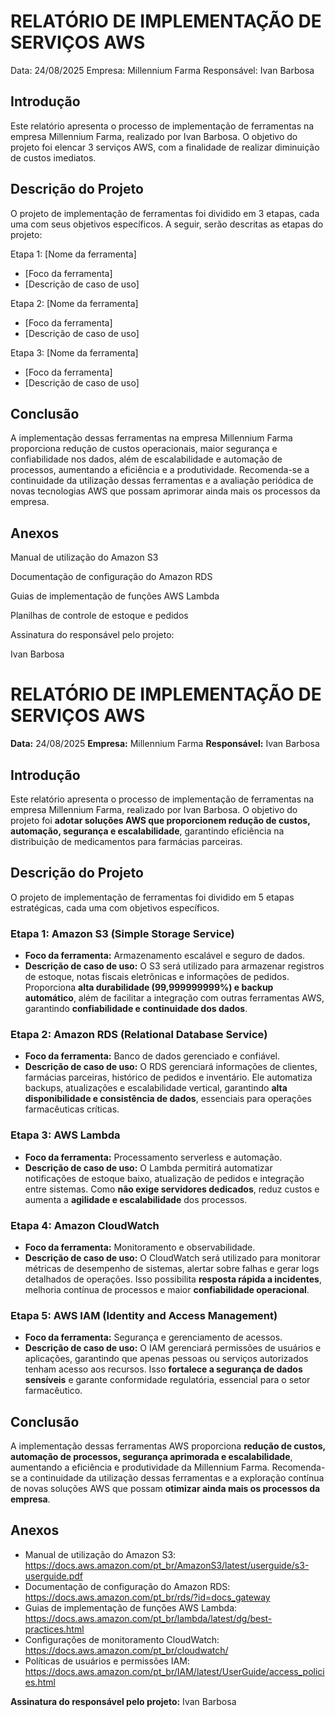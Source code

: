 # RELATÓRIO DE IMPLEMENTAÇÃO DE SERVIÇOS AWS
Data: 24/08/2025
Empresa: Millennium Farma
Responsável: Ivan Barbosa

## Introdução
Este relatório apresenta o processo de implementação de
ferramentas na empresa Millennium Farma, realizado por
Ivan Barbosa. O objetivo do projeto foi elencar 3 serviços 
AWS, com a finalidade de realizar diminuição de custos imediatos.

## Descrição do Projeto
O projeto de implementação de ferramentas foi dividido
em 3 etapas, cada uma com seus objetivos específicos.
A seguir, serão descritas as etapas do projeto:

Etapa 1:
[Nome da ferramenta]
- [Foco da ferramenta]
- [Descrição de caso de uso]

Etapa 2:
[Nome da ferramenta]
- [Foco da ferramenta]
- [Descrição de caso de uso]

Etapa 3:
[Nome da ferramenta]
- [Foco da ferramenta]
- [Descrição de caso de uso]

## Conclusão
A implementação dessas ferramentas na empresa Millennium Farma proporciona redução de custos operacionais, maior segurança e confiabilidade nos dados, além de escalabilidade e automação de processos, aumentando a eficiência e a produtividade. Recomenda-se a continuidade da utilização dessas ferramentas e a avaliação periódica de novas tecnologias AWS que possam aprimorar ainda mais os processos da empresa.

## Anexos
Manual de utilização do Amazon S3

Documentação de configuração do Amazon RDS

Guias de implementação de funções AWS Lambda

Planilhas de controle de estoque e pedidos

Assinatura do responsável pelo projeto:

Ivan Barbosa













# RELATÓRIO DE IMPLEMENTAÇÃO DE SERVIÇOS AWS

**Data:** 24/08/2025
**Empresa:** Millennium Farma
**Responsável:** Ivan Barbosa

## Introdução

Este relatório apresenta o processo de implementação de ferramentas na empresa Millennium Farma, realizado por Ivan Barbosa. O objetivo do projeto foi **adotar soluções AWS que proporcionem redução de custos, automação, segurança e escalabilidade**, garantindo eficiência na distribuição de medicamentos para farmácias parceiras.

## Descrição do Projeto

O projeto de implementação de ferramentas foi dividido em 5 etapas estratégicas, cada uma com objetivos específicos.

### Etapa 1: Amazon S3 (Simple Storage Service)

* **Foco da ferramenta:** Armazenamento escalável e seguro de dados.
* **Descrição de caso de uso:** O S3 será utilizado para armazenar registros de estoque, notas fiscais eletrônicas e informações de pedidos. Proporciona **alta durabilidade (99,999999999%) e backup automático**, além de facilitar a integração com outras ferramentas AWS, garantindo **confiabilidade e continuidade dos dados**.

### Etapa 2: Amazon RDS (Relational Database Service)

* **Foco da ferramenta:** Banco de dados gerenciado e confiável.
* **Descrição de caso de uso:** O RDS gerenciará informações de clientes, farmácias parceiras, histórico de pedidos e inventário. Ele automatiza backups, atualizações e escalabilidade vertical, garantindo **alta disponibilidade e consistência de dados**, essenciais para operações farmacêuticas críticas.

### Etapa 3: AWS Lambda

* **Foco da ferramenta:** Processamento serverless e automação.
* **Descrição de caso de uso:** O Lambda permitirá automatizar notificações de estoque baixo, atualização de pedidos e integração entre sistemas. Como **não exige servidores dedicados**, reduz custos e aumenta a **agilidade e escalabilidade** dos processos.

### Etapa 4: Amazon CloudWatch

* **Foco da ferramenta:** Monitoramento e observabilidade.
* **Descrição de caso de uso:** O CloudWatch será utilizado para monitorar métricas de desempenho de sistemas, alertar sobre falhas e gerar logs detalhados de operações. Isso possibilita **resposta rápida a incidentes**, melhoria contínua de processos e maior **confiabilidade operacional**.

### Etapa 5: AWS IAM (Identity and Access Management)

* **Foco da ferramenta:** Segurança e gerenciamento de acessos.
* **Descrição de caso de uso:** O IAM gerenciará permissões de usuários e aplicações, garantindo que apenas pessoas ou serviços autorizados tenham acesso aos recursos. Isso **fortalece a segurança de dados sensíveis** e garante conformidade regulatória, essencial para o setor farmacêutico.

## Conclusão

A implementação dessas ferramentas AWS proporciona **redução de custos, automação de processos, segurança aprimorada e escalabilidade**, aumentando a eficiência e produtividade da Millennium Farma. Recomenda-se a continuidade da utilização dessas ferramentas e a exploração contínua de novas soluções AWS que possam **otimizar ainda mais os processos da empresa**.

## Anexos

* Manual de utilização do Amazon S3:                https://docs.aws.amazon.com/pt_br/AmazonS3/latest/userguide/s3-userguide.pdf
* Documentação de configuração do Amazon RDS:       https://docs.aws.amazon.com/pt_br/rds/?id=docs_gateway
* Guias de implementação de funções AWS Lambda:     https://docs.aws.amazon.com/pt_br/lambda/latest/dg/best-practices.html
* Configurações de monitoramento CloudWatch:        https://docs.aws.amazon.com/pt_br/cloudwatch/
* Políticas de usuários e permissões IAM:           https://docs.aws.amazon.com/pt_br/IAM/latest/UserGuide/access_policies.html

**Assinatura do responsável pelo projeto:**
Ivan Barbosa


